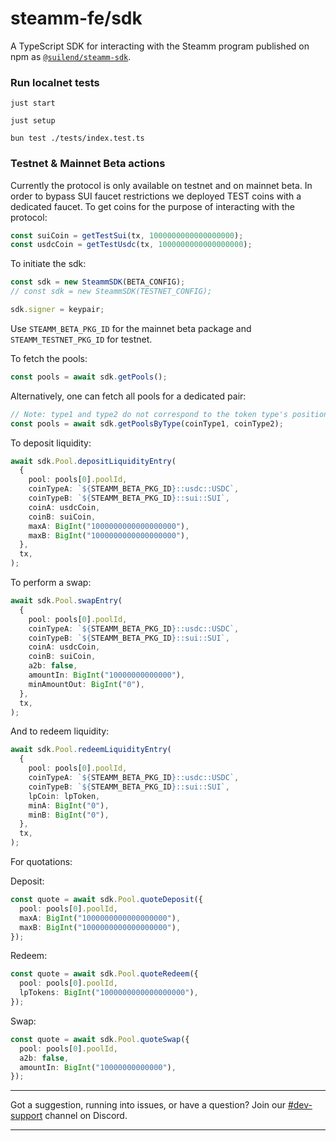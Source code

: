 # steamm-fe/sdk

A TypeScript SDK for interacting with the Steamm program published on npm as [`@suilend/steamm-sdk`](https://www.npmjs.com/package/@suilend/steamm-sdk).

### Run localnet tests

`just start`

`just setup`

`bun test ./tests/index.test.ts`

### Testnet & Mainnet Beta actions

Currently the protocol is only available on testnet and on mainnet beta. In order to bypass SUI faucet restrictions we deployed TEST coins with a dedicated faucet. To get coins for the purpose of interacting with the protocol:

```ts
const suiCoin = getTestSui(tx, 1000000000000000000);
const usdcCoin = getTestUsdc(tx, 1000000000000000000);
```

To initiate the sdk:

```ts
const sdk = new SteammSDK(BETA_CONFIG);
// const sdk = new SteammSDK(TESTNET_CONFIG);

sdk.signer = keypair;
```

Use `STEAMM_BETA_PKG_ID` for the mainnet beta package and `STEAMM_TESTNET_PKG_ID` for testnet.

To fetch the pools:

```ts
const pools = await sdk.getPools();
```

Alternatively, one can fetch all pools for a dedicated pair:

```ts
// Note: type1 and type2 do not correspond to the token type's position in the pool
const pools = await sdk.getPoolsByType(coinType1, coinType2);
```

To deposit liquidity:

```ts
await sdk.Pool.depositLiquidityEntry(
  {
    pool: pools[0].poolId,
    coinTypeA: `${STEAMM_BETA_PKG_ID}::usdc::USDC`,
    coinTypeB: `${STEAMM_BETA_PKG_ID}::sui::SUI`,
    coinA: usdcCoin,
    coinB: suiCoin,
    maxA: BigInt("1000000000000000000"),
    maxB: BigInt("1000000000000000000"),
  },
  tx,
);
```

To perform a swap:

```ts
await sdk.Pool.swapEntry(
  {
    pool: pools[0].poolId,
    coinTypeA: `${STEAMM_BETA_PKG_ID}::usdc::USDC`,
    coinTypeB: `${STEAMM_BETA_PKG_ID}::sui::SUI`,
    coinA: usdcCoin,
    coinB: suiCoin,
    a2b: false,
    amountIn: BigInt("10000000000000"),
    minAmountOut: BigInt("0"),
  },
  tx,
);
```

And to redeem liquidity:

```ts
await sdk.Pool.redeemLiquidityEntry(
  {
    pool: pools[0].poolId,
    coinTypeA: `${STEAMM_BETA_PKG_ID}::usdc::USDC`,
    coinTypeB: `${STEAMM_BETA_PKG_ID}::sui::SUI`,
    lpCoin: lpToken,
    minA: BigInt("0"),
    minB: BigInt("0"),
  },
  tx,
);
```

For quotations:

Deposit:

```ts
const quote = await sdk.Pool.quoteDeposit({
  pool: pools[0].poolId,
  maxA: BigInt("1000000000000000000"),
  maxB: BigInt("1000000000000000000"),
});
```

Redeem:

```ts
const quote = await sdk.Pool.quoteRedeem({
  pool: pools[0].poolId,
  lpTokens: BigInt("1000000000000000000"),
});
```

Swap:

```ts
const quote = await sdk.Pool.quoteSwap({
  pool: pools[0].poolId,
  a2b: false,
  amountIn: BigInt("10000000000000"),
});
```

---

Got a suggestion, running into issues, or have a question? Join our [#dev-support](https://discord.com/channels/1202984617087598622/1238023733403193385) channel on Discord.

---
